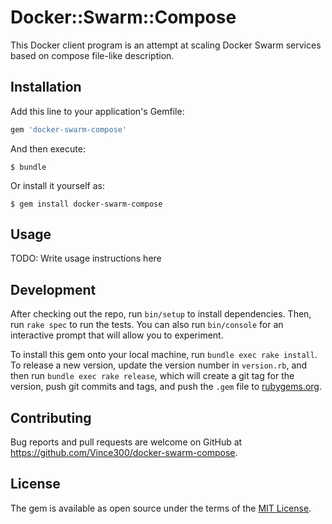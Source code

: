 # Docker::Swarm::Compose

This Docker client program is an attempt at scaling Docker Swarm services based
on compose file-like description.

## Installation

Add this line to your application's Gemfile:

```ruby
gem 'docker-swarm-compose'
```

And then execute:

    $ bundle

Or install it yourself as:

    $ gem install docker-swarm-compose

## Usage

TODO: Write usage instructions here

## Development

After checking out the repo, run `bin/setup` to install dependencies. Then, run
`rake spec` to run the tests. You can also run `bin/console` for an interactive
prompt that will allow you to experiment.

To install this gem onto your local machine, run `bundle exec rake install`. To
release a new version, update the version number in `version.rb`, and then run
`bundle exec rake release`, which will create a git tag for the version, push
git commits and tags, and push the `.gem` file to
[rubygems.org](https://rubygems.org).

## Contributing

Bug reports and pull requests are welcome on GitHub at
https://github.com/Vince300/docker-swarm-compose.

## License

The gem is available as open source under the terms of the
[MIT License](http://opensource.org/licenses/MIT).
